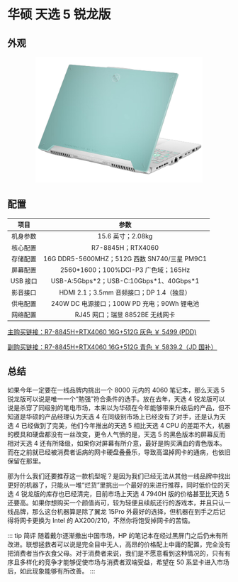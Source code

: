 # 华硕 天选 5 锐龙版

## 外观

<div style="margin: 0 auto; text-align: center; width: 75%"><img src="./assets/天选5.png" /></div>

## 配置

|   项目   |                    参数                     |
| :------: | :-----------------------------------------: |
| 机身参数 |              15.6 英寸；2.08kg              |
| 核心配置 |              R7-8845H；RTX4060              |
| 存储配置 |16G DDR5-5600MHZ；512G 西数 SN740/三星 PM9C1|
| 屏幕配置 |    2560\*1600；100%DCI-P3 广色域；165Hz     |
| USB 接口 | USB-A:5Gbps\*2；USB-C:10Gbps\*1、40Gbps\*1  |
| 影音接口 |  HDMI 2.1；3.5mm 音频接口；DP 1.4（独显）   |
| 供电配置 | 240W DC 电源接口；100W PD 充电；90Wh 锂电池 |
| 网络配置 |       RJ45 网口；瑞昱 8852BE 无线网卡       |

[主购买链接：R7-8845H+RTX4060 16G+512G 灰色 ￥ 5499 (PDD)](https://mobile.yangkeduo.com/goods.html?ps=CcgDBNt1cV)

[副购买链接：R7-8845H+RTX4060 16G+512G 青色 ￥ 5839.2（JD 国补）](https://3.cn/2b2d-EhE)

## 总结

如果今年一定要在一线品牌内挑出一个 8000 元内的 4060 笔记本，那么天选 5 锐龙版可以说是唯一一个“勉强”符合条件的选手。放在去年，天选 4 锐龙版可以说是杀穿了同级别的笔电市场，本来以为华硕在今年能够带来升级后的产品，但不知道是华硕的产品经理认为天选 4 在同级别市场上已经没有了对手，还是认为天选 4 已经做到了完美，他们今年推出的天选 5 相比天选 4 CPU 的差距不大，机器的模具和硬盘都没有一丝改变，更令人气愤的是，天选 5 的黑色版本的屏幕反而相对天选 4 还有所降级，如果你对屏幕有所介意，最好是购买满血的青色版本。而在之前就已经被消费者诟病的网卡硬盘叠叠乐，导致高温掉网卡的通病，也依旧保留在那里。

那为什么我们还要推荐这一款机型呢？是因为我们已经无法从其他一线品牌中找出更好的机器了，只能从一堆“烂货”里挑出一个最好的来进行推荐，同时低价位的天选 4 锐龙版的库存也已经清完，目前市场上天选 4 7940H 版的价格甚至比天选 5 还要高。如果你想购买一个颜值尚可，较为轻便且续航还行的游戏本，并且只认一线品牌，那么这台机器算是除了翼龙 15Pro 外最好的选择，但机器在到手之后记得将网卡更换为 Intel 的 AX200/210，不然你将饱受掉网卡的苦恼。

::: tip 简评
随着戴尔逐渐撤出中国市场，HP 的笔记本在经过黑屏门之后仍未有所改进。联想拯救者可以说是完全目中无人，高昂的价格配上中庸的配置，完全没有把消费者当作衣食父母。对于消费者来说，我们是不愿意看到这种情况的，只有有序且多样化的竞争才能够促使市场与消费者双端受益，希望在 50 系显卡进入市场后，如此现象能够有所改善。
:::
